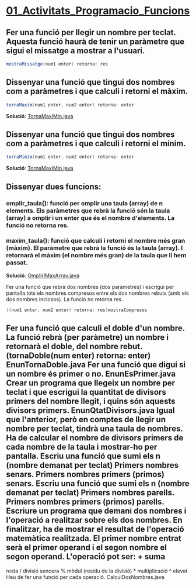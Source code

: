 # [01_Activitats_Programacio_Funcions](https://docs.google.com/document/d/1JQfU1sui4s5MJO6K5pRv1HFheDw_g4Ljzp9X6WD5dqA/edit?usp=sharing)

## Fer una funció per llegir un nombre per teclat. Aquesta funció haurà de tenir un paràmetre que sigui el missatge a mostrar a l'usuari.

``` java
mostraMissatge(num1 enter) retorna: res
```


## Dissenyar una funció que tingui dos nombres com a paràmetres i que calculi i retorni el màxim.

``` java
tornaMaxim(num1 enter, num2 enter) retorna: enter
```

**Solució**: [TornaMaxIMin.java](https://github.com/joanpardogine/solucionsArraysFuncions/blob/main/funcions/TornaMaxIMin.java)


## Dissenyar una funció que tingui dos nombres com a paràmetres i que calculi i retorni el mínim.

``` java
tornaMimim(num1 enter, num2 enter) retorna: enter
```

**Solució**: [TornaMaxIMin.java](https://github.com/joanpardogine/solucionsArraysFuncions/blob/main/funcions/TornaMaxIMin.java)


## Dissenyar dues funcions:
### omplir_taula(): funció per omplir una taula (array) de n elements. Els paràmetres que rebrà la funció són la taula (array) a omplir i un enter que és el nombre d'elements. La funció no retorna res.

### maxim_taula(): funció que calculi i retorni el nombre més gran (màxim). El paràmetre que rebrà la funció és la taula (array). I retornarà el màxim (el nombre més gran) de la taula que li hem passat.

**Solució**: [OmplirIMaxArray.java](https://github.com/joanpardogine/solucionsArraysFuncions/blob/main/funcions/OmplirIMaxArray.java)


Fer una funció que rebrà dos nombres (dos paràmetres) i escrigui per pantalla tots els nombres compresos entre els dos nombres rebuts (amb els dos nombres inclosos). La funció no retorna res. 
``` java
((num1 enter, num2 enter) retorna: res)mostraCompresos
```

Fer una funció que calculi el doble d'un nombre. La funció rebrà (per paràmetre) un nombre i retornarà el doble, del nombre rebut. (tornaDoble(num enter) retorna: enter)
EnunTornaDoble.java
Fer una funció que digui si un nombre és primer o no. 
EnunEsPrimer.java
Crear un programa que llegeix un nombre per teclat i que escrigui la quantitat de divisors primers del nombre llegit, i quins són aquests divisors primers.
EnunQtatDivisors.java
Igual que l'anterior, però en comptes de llegir un nombre per teclat, tindrà una taula de nombres. Ha de calcular el nombre de divisors primers de cada nombre de la taula i mostrar-ho per pantalla.
Escriu una funció que sumi els n (nombre demanat per teclat)
Primers nombres senars.
Primers nombres primers (primos) senars.
Escriu una funció que sumi els n (nombre demanat per teclat)
Primers nombres parells.
Primers nombres primers (primos) parells.
Escriure un programa que demani dos nombres i l'operació a realitzar sobre els dos nombres. En finalitzar, ha de mostrar el resultat de l'operació matemàtica realitzada. El primer nombre entrat serà el primer operand i el segon nombre el segon operand.
L'operació pot ser:
+
suma
-
resta
/
divisió sencera
%
mòdul (residu de la divisió)
*
multiplicació
^
elevat
Heu de fer una funció per cada operació.
CalculDosNombres.java

